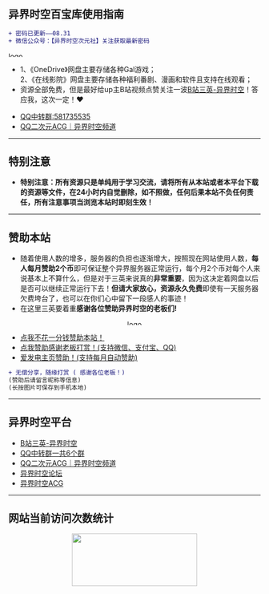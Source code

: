 ## 异界时空百宝库使用指南
```diff
+ 密码已更新——08.31
+ 微信公众号：【异界时空次元社】关注获取最新密码
```

<img height="10px" alt="logo" src="https://yjacg.sanyingpan.cn/wp-content/uploads/公众号二维码.jpg" width="200px"/>

* 1、《OneDrive》网盘主要存储各种Gal游戏；  
2、《在线影院》网盘主要存储各种福利番剧、漫画和软件且支持在线观看；
* 资源全部免费，但是最好给up主B站视频点赞关注一波[B站三英-异界时空](https://space.bilibili.com/1579754300)！答应我，这次一定！♥
- [QQ中转群:581735535](https://jq.qq.com/?_wv=1027&k=AY6JMPjq)
- [QQ二次元ACG｜异界时空频道](https://pd.qq.com/s/gcupq1)

---
## 特别注意
* **特别注意：所有资源只是单纯用于学习交流，请将所有从本站或者本平台下载的资源等文件，在24小时内自觉删除，如不照做，任何后果本站不负任何责任，所有注意事项当浏览本站时即刻生效！**

---
## 赞助本站
* 随着使用人数的增多，服务器的负担也逐渐增大，按照现在网站使用人数，**每人每月赞助2个币**即可保证整个异界服务器正常运行，每个月2个币对每个人来说基本上不算什么，但是对于三英来说真的**非常重要**，因为这决定着网盘以后是否可以继续正常运行下去！**但请大家放心，资源永久免费**即使有一天服务器欠费垮台了，也可以在你们心中留下一段感人的事迹！
* 在这里三英要着重**感谢各位赞助异界时空的老板们!**
<div align="center">
  <a href="https://yjacg.sanyingpan.cn/wp-content/uploads/retouch_1.jpg"><img height="10px" alt="logo" src="https://yjacg.sanyingpan.cn/wp-content/uploads/retouch_1.jpg" width="300px"/></a>
</div>

- [点我不花一分钱赞助本站！](https://yjacg.sanyingpan.cn/index.php/2022/08/29/%e6%8d%90%e8%b5%a0%e6%9c%ac%e7%ab%99%e6%96%b0%e5%a7%bf%e6%80%81/)
- [点我赞助感谢老板打赏！(支持微信、支付宝、QQ)](https://yjacg.sanyingpan.cn/wp-content/uploads/retouch_1.jpg)
- [爱发电主页赞助！(支持每月自动赞助)](https://afdian.net/@sanying)

```diff
+ 无偿分享，随缘打赏 ( 感谢各位老板！)
(赞助后请留言昵称等信息)
(长按图片可保存到手机本地)
```

---
## 异界时空平台
- [B站三英-异界时空](https://space.bilibili.com/1579754300)
- [QQ中转群一共6个群](https://jq.qq.com/?_wv=1027&k=AY6JMPjq)
- [QQ二次元ACG｜异界时空频道](https://pd.qq.com/s/gcupq1)
- [异界时空论坛](https://yjsk.sanyingpan.cn/)
- [异界时空ACG](https://yjacg.sanyingpan.cn/)

---
## 网站当前访问次数统计
<div align="center">
<img src="https://count.getloli.com/get/@55633?theme=moebooru" width="250px" height="105px"/>
</div>

